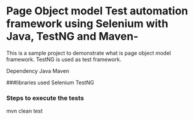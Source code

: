 # Page Object model Test automation framework using Selenium with Java, TestNG and Maven-
This is a sample project to demonstrate what is page object model framework.
TestNG is used as test framework.

Dependency
Java
Maven

###libraries used
Selenium
TestNG

### Steps to execute the tests

mvn clean test
